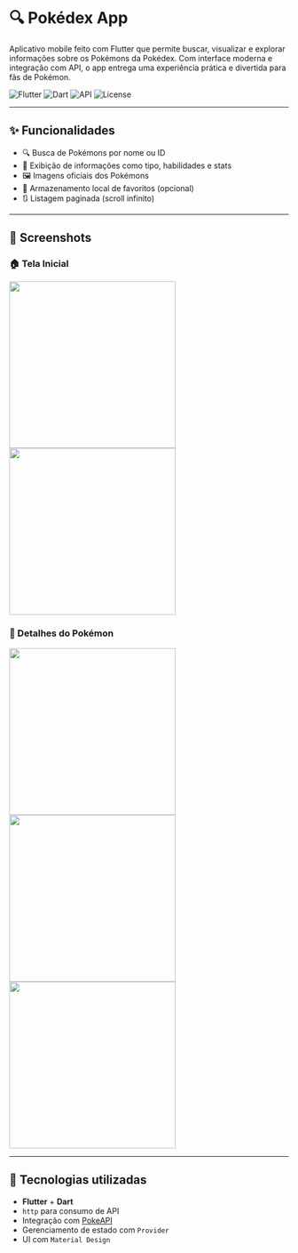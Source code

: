 # 🔍 Pokédex App

Aplicativo mobile feito com Flutter que permite buscar, visualizar e explorar informações sobre os Pokémons da Pokédex. Com interface moderna e integração com API, o app entrega uma experiência prática e divertida para fãs de Pokémon.

![Flutter](https://img.shields.io/badge/Flutter-02569B?style=flat-square&logo=flutter&logoColor=white)
![Dart](https://img.shields.io/badge/Dart-0175C2?style=flat-square&logo=dart&logoColor=white)
![API](https://img.shields.io/badge/API-pokeapi.co-red?style=flat-square)
![License](https://img.shields.io/badge/license-MIT-green?style=flat-square)

---

## ✨ Funcionalidades

- 🔍 Busca de Pokémons por nome ou ID
- 📄 Exibição de informações como tipo, habilidades e stats
- 🖼️ Imagens oficiais dos Pokémons
- 💾 Armazenamento local de favoritos (opcional)
- 🔃 Listagem paginada (scroll infinito)

---

## 📸 Screenshots



### 🏠 Tela Inicial
<img src="pokemon 1.png" width="300" /><img src="pokemon 2.png" width="300" />

### 📃 Detalhes do Pokémon

<img src="pokemon 3.png" width="300" /><img src="pokemon 4.png" width="300" /><img src="pokemon 5.png" width="300" />

---

## 🚀 Tecnologias utilizadas

- **Flutter** + **Dart**
- `http` para consumo de API
- Integração com [PokeAPI](https://pokeapi.co/)
- Gerenciamento de estado com `Provider`
- UI com `Material Design`

